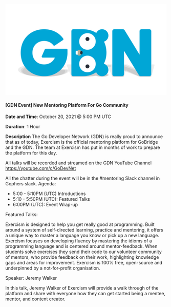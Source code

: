 <!-- Featured photo for event -->
![GDN Logo](../../logo/GDN-Featured.png)

<!-- Title for event -->
#### [GDN Event] New Mentoring Platform For Go Community

<!-- Time and date of event. Please adjust time to match the respective timezone -->
**Date and Time**: October 20, 2021 @ 5:00 PM UTC

**Duration**: 1 Hour

<!-- Event Description -->
**Description**
The Go Developer Network (GDN) is really proud to announce that as of today, Exercism is the official mentoring platform for GoBridge and the GDN. The team at Exercism has put in months of work to prepare the platform for this day.

All talks will be recorded and streamed on the GDN YouTube Channel https://youtube.com/c/GoDevNet

All the chatter during the event will be in the #mentoring  Slack channel in Gophers slack.
Agenda:
* 5:00 - 5:10PM (UTC) Introductions
* 5:10 - 5:50PM (UTC): Featured Talks
* 6:00PM (UTC): Event Wrap-up

Featured Talks:

Exercism is designed to help you get really good at programming. Built around a system of self-directed learning, practice and mentoring, it offers a unique way to master a language you know or pick up a new language. Exercism focuses on developing fluency by mastering the idioms of a programming language and is centered around mentor-feedback. When students solve exercises they send their code to our volunteer community of mentors, who provide feedback on their work, highlighting knowledge gaps and areas for improvement. Exercism is 100% free, open-source and underpinned by a not-for-profit organisation.

Speaker: Jeremy Walker

In this talk, Jeremy Walker of Exercism will provide a walk through of the platform and share with everyone how they can get started being a mentee, mentor, and content creator.

